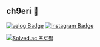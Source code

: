## ch9eri 🍒

[![velog Badge](https://img.shields.io/badge/velog-1CD232?style=flat&logo=velog&logoColor=white)](https://velog.io/@ch9eri) [![instagram Badge](https://img.shields.io/badge/Instagram-BD11FF?style=flat&logo=Instagram&logoColor=white)](https://www.instagram.com/ch9eri/)

[![Solved.ac
 프로필](http://mazassumnida.wtf/api/pastel/generate_badge?boj=ch9eri)](https://solved.ac/ch9eri)
